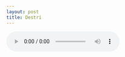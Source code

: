 ```yaml
---
layout: post
title: Destri
---
```


<audio controls>
  <source src="/assets/recs/destri.mp3" type="audio/mpeg">
Your browser does not support the audio element.
</audio>
